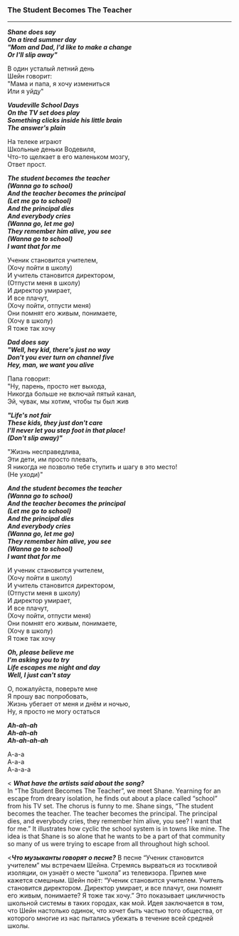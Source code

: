 ### **The Student Becomes The Teacher**
-------------------------------------------

**_Shane does say  
On a tired summer day  
"Mom and Dad, I'd like to make a change  
Or I'll slip away"_**  

В один усталый летний день  
Шейн говорит:  
"Мама и папа, я хочу измениться  
Или я уйду"  

**_Vaudeville School Days  
On the TV set does play  
Something clicks inside his little brain  
The answer's plain_**  

На телеке играют  
Школьные деньки Водевиля,  
Что-то щелкает в его маленьком мозгу,  
Ответ прост.  

**_The student becomes the teacher  
(Wanna go to school)  
And the teacher becomes the principal  
(Let me go to school)  
And the principal dies  
And everybody cries  
(Wanna go, let me go)  
They remember him alive, you see  
(Wanna go to school)  
I want that for me_**  

Ученик становится учителем,  
(Хочу пойти в школу)  
И учитель становится директором,  
(Отпусти меня в школу)  
И директор умирает,  
И все плачут,  
(Хочу пойти, отпусти меня)  
Они помнят его живым, понимаете,  
(Хочу в школу)  
Я тоже так хочу  

**_Dad does say  
"Well, hey kid, there's just no way  
Don't you ever turn on channel five  
Hey, man, we want you alive_**  

Папа говорит:  
"Ну, парень, просто нет выхода,  
Никогда больше не включай пятый канал,  
Эй, чувак, мы хотим, чтобы ты был жив  

**_"Life's not fair  
These kids, they just don't care  
I'll never let you step foot in that place!  
(Don't slip away)"_**  

"Жизнь несправедлива,  
Эти дети, им просто плевать,  
Я никогда не позволю тебе ступить и шагу в это место!  
(Не уходи)"

**_And the student becomes the teacher  
(Wanna go to school)  
And the teacher becomes the principal  
(Let me go to school)  
And the principal dies  
And everybody cries  
(Wanna go, let me go)  
They remember him alive, you see  
(Wanna go to school)  
I want that for me_**  

И ученик становится учителем,  
(Хочу пойти в школу)  
И учитель становится директором,  
(Отпусти меня в школу)  
И директор умирает,  
И все плачут,  
(Хочу пойти, отпусти меня)  
Они помнят его живым, понимаете,  
(Хочу в школу)  
Я тоже так хочу  

**_Oh, please believe me  
I'm asking you to try  
Life escapes me night and day  
Well, I just can't stay_**  

О, пожалуйста, поверьте мне  
Я прошу вас попробовать,  
Жизнь убегает от меня и днём и ночью,  
Ну, я просто не могу остаться  

**_Ah-ah-ah  
Ah-ah-ah  
Ah-ah-ah-ah_**  

А-а-а  
А-а-а  
А-а-а-а  

< **_What have the artists said about the song?_**  
In “The Student Becomes The Teacher”, we meet Shane. Yearning for an escape from dreary isolation, he finds out about a place called “school” from his TV set. The chorus is funny to me. Shane sings, “The student becomes the teacher. The teacher becomes the principal. The principal dies, and everybody cries, they remember him alive, you see? I want that for me.” It illustrates how cyclic the school system is in towns like mine. The idea is that Shane is so alone that he wants to be a part of that community so many of us were trying to escape from all throughout high school.

<**_Что музыканты говорят о песне?_**
В песне “Ученик становится учителем” мы встречаем Шейна. Стремясь вырваться из тоскливой изоляции, он узнаёт о месте “школа” из телевизора. Припев мне кажется смешным. Шейн поёт: “Ученик становится учителем. Учитель становится директором. Директор умирает, и все плачут, они помнят его живым, понимаете? Я тоже так хочу.” Это показывает цикличность школьной системы в таких городах, как мой. Идея заключается в том, что Шейн настолько одинок, что хочет быть частью того общества, от которого многие из нас пытались убежать в течение всей средней школы.
